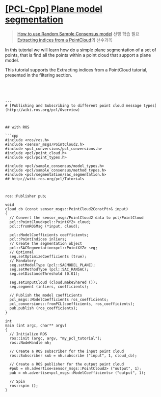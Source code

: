 # [[PCL-Cpp] Plane model segmentation](http://www.pointclouds.org/documentation/tutorials/planar_segmentation.php)

> [How to use Random Sample Consensus model](http://pointclouds.org/documentation/tutorials/random_sample_consensus.php#random-sample-consensus) 선행 학습 필요 
> [Extracting indices from a PointCloud](http://pointclouds.org/documentation/tutorials/extract_indices.php#extract-indices)의 선수과목 

In this tutorial we will learn how do a simple plane segmentation of a set of points, that is find all the points within a point cloud that support a plane model. 

This tutorial supports the Extracting indices from a PointCloud tutorial, presented in the filtering section.


```




---
# [Publishing and Subscribing to different point cloud message types](http://wiki.ros.org/pcl/Overview)



## with ROS 

```cpp
#include <ros/ros.h>
#include <sensor_msgs/PointCloud2.h>
#include <pcl_conversions/pcl_conversions.h>
#include <pcl/point_cloud.h>
#include <pcl/point_types.h>

#include <pcl/sample_consensus/model_types.h>
#include <pcl/sample_consensus/method_types.h>
#include <pcl/segmentation/sac_segmentation.h>
## http://wiki.ros.org/pcl/Tutorials



ros::Publisher pub;

void 
cloud_cb (const sensor_msgs::PointCloud2ConstPtr& input)
{
  // Convert the sensor_msgs/PointCloud2 data to pcl/PointCloud
  pcl::PointCloud<pcl::PointXYZ> cloud;
  pcl::fromROSMsg (*input, cloud);

  pcl::ModelCoefficients coefficients;
  pcl::PointIndices inliers;
  // Create the segmentation object
  pcl::SACSegmentation<pcl::PointXYZ> seg;
  // Optional
  seg.setOptimizeCoefficients (true);
  // Mandatory
  seg.setModelType (pcl::SACMODEL_PLANE);
  seg.setMethodType (pcl::SAC_RANSAC);
  seg.setDistanceThreshold (0.01);

  seg.setInputCloud (cloud.makeShared ());
  seg.segment (inliers, coefficients);

  // Publish the model coefficients
  pcl_msgs::ModelCoefficients ros_coefficients;
  pcl_conversions::fromPCL(coefficients, ros_coefficients);
  pub.publish (ros_coefficients);
}

int
main (int argc, char** argv)
{
  // Initialize ROS
  ros::init (argc, argv, "my_pcl_tutorial");
  ros::NodeHandle nh;

  // Create a ROS subscriber for the input point cloud
  ros::Subscriber sub = nh.subscribe ("input", 1, cloud_cb);

  // Create a ROS publisher for the output point cloud
  #pub = nh.advertise<sensor_msgs::PointCloud2> ("output", 1);
  pub = nh.advertise<pcl_msgs::ModelCoefficients> ("output", 1);

  // Spin
  ros::spin ();
}

```